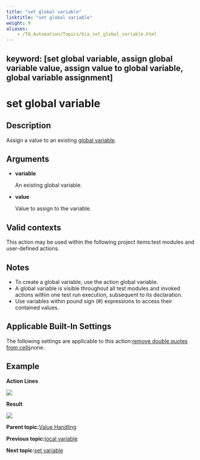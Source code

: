 ```yaml
--- 
title: "set global variable"
linktitle: "set global variable"
weight: 9
aliases: 
    - /TA_Automation/Topics/bia_set_global_variable.html
---
```

keyword: [set global variable, assign global variable value, assign value to global variable, global variable assignment]
---

# set global variable

## Description

Assign a value to an existing [global variable](The_test_language_variables.html).

## Arguments

-   **variable**

    An existing global variable.

-   **value**

    Value to assign to the variable.


## Valid contexts

This action may be used within the following project items:test modules and user-defined actions.

## Notes

-   To create a global variable, use the action global variable.
-   A global variable is visible throughout all test modules and invoked actions within one test run execution, subsequent to its declaration.
-   Use variables within pound sign \(\#\) expressions to access their contained values.

## Applicable Built-In Settings

The following settings are applicable to this action:[remove double quotes from cells](remove_double_quotes_from_cells.html)none.

## Example

**Action Lines**

![](/images//Images/bia_set_global_variable_pgm.png)

**Result**

![](/images//Images/bia_set_global_variable_res.png)

**Parent topic:**[Value Handling](/TA_Automation/Topics/bia_Value_handling.html)

**Previous topic:**[local variable](/TA_Automation/Topics/bia_local_variable.html)

**Next topic:**[set variable](/TA_Automation/Topics/bia_set_variable.html)

